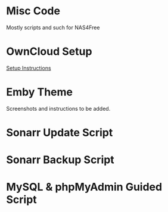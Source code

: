 # Misc Code
Mostly scripts and such for NAS4Free

# OwnCloud Setup
[Setup Instructions](https://github.com/Nostalgist92/misc-code/wiki/OwnCloud-Install-Script)

# Emby Theme
Screenshots and instructions to be added.

# Sonarr Update Script

# Sonarr Backup Script

# MySQL & phpMyAdmin Guided Script